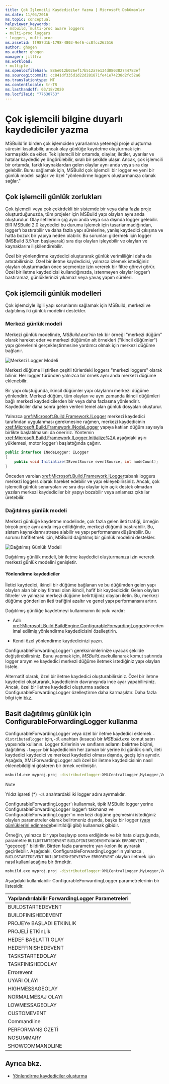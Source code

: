 ```yaml
---
title: Çok İşlemcili Kaydediciler Yazma | Microsoft Dokümanlar
ms.date: 11/04/2016
ms.topic: conceptual
helpviewer_keywords:
- msbuild, multi-proc aware loggers
- multi-proc loggers
- loggers, multi-proc
ms.assetid: ff987d1b-1798-4803-9ef6-cc8fcc263516
author: ghogen
ms.author: ghogen
manager: jillfra
ms.workload:
- multiple
ms.openlocfilehash: 886e012b026ef17b512a7e134d080382744783ef
ms.sourcegitcommit: cc841df335d1d22d281871fe41e74238d2fc52a6
ms.translationtype: MT
ms.contentlocale: tr-TR
ms.lasthandoff: 03/18/2020
ms.locfileid: "77630753"
---
```

# <a name="write-multi-processor-aware-loggers"></a>Çok işlemcili bilgine duyarlı kaydediciler yazma

MSBuild'in birden çok işlemciden yararlanma yeteneği proje oluşturma süresini kısaltabilir, ancak olay günlüğe kaydetme oluşturmak için karmaşıklık da ekler. Tek işlemcili bir ortamda, olaylar, iletiler, uyarılar ve hatalar kaydediciye öngörülebilir, sıralı bir şekilde ulaşır. Ancak, çok işlemcili bir ortamda, farklı kaynaklardan gelen olaylar aynı anda veya sıra dışı gelebilir. Bunu sağlamak için, MSBuild çok işlemcili bir logger ve yeni bir günlük modeli sağlar ve özel "yönlendirme loggers oluşturmanıza olanak sağlar."

## <a name="multi-processor-logging-challenges"></a>Çok işlemcili günlük zorlukları

 Çok işlemcili veya çok çekirdekli bir sistemde bir veya daha fazla proje oluşturduğunuzda, tüm projeler için MSBuild yapı olayları aynı anda oluşturulur. Olay iletilerinin çığ aynı anda veya sıra dışında logger gelebilir. BIR MSBuild 2.0 kaydedici bu durumu işlemek için tasarlanmadığından, logger'ı bastırabilir ve daha fazla yapı sürelerine, yanlış kaydedici çıkışına ve hatta bozuk bir yapıya neden olabilir. Bu sorunları gidermek için logger (MSBuild 3.5'ten başlayarak) sıra dışı olayları işleyebilir ve olayları ve kaynaklarını ilişkilendirebilir.

 Özel bir yönlendirme kaydedici oluşturarak günlük verimliliğini daha da artırabilirsiniz. Özel bir iletme kaydedicisi, yalnızca izlemek istediğiniz olayları oluşturmadan önce seçmenize izin vererek bir filtre görevi görür. Özel bir iletme kaydedicisi kullandığınızda, istenmeyen olaylar logger'ı bastıramaz, günlüklerinizi yıkamaz veya yavaş yapım süreleri.

## <a name="multi-processor-logging-models"></a>Çok işlemcili günlük modelleri

 Çok işlemciyle ilgili yapı sorunlarını sağlamak için MSBuild, merkezi ve dağıtılmış iki günlük modelini destekler.

### <a name="central-logging-model"></a>Merkezi günlük modeli

 Merkezi günlük modelinde, *MSBuild.exe'nin* tek bir örneği "merkezi düğüm" olarak hareket eder ve merkezi düğümün alt örnekleri ("ikincil düğümler") yapı görevlerini gerçekleştirmesine yardımcı olmak için merkezi düğüme bağlanır.

 ![Merkezi Logger Modeli](../msbuild/media/centralnode.png "CentralNode")

 Merkezi düğüme iliştirilen çeşitli türlerdeki loggers "merkezi loggers" olarak bilinir. Her logger türünden yalnızca bir örnek aynı anda merkezi düğüme eklenebilir.

 Bir yapı oluştuğunda, ikincil düğümler yapı olaylarını merkezi düğüme yönlendirir. Merkezi düğüm, tüm olayları ve aynı zamanda ikincil düğümleri bağlı merkezi kaydedicilerden bir veya daha fazlasına yönlendirir. Kaydediciler daha sonra gelen verileri temel alan günlük dosyaları oluşturur.

 Yalnızca <xref:Microsoft.Build.Framework.ILogger> merkezi kaydedici tarafından uygulanması gerekmesine rağmen, merkezi kaydedicinin <xref:Microsoft.Build.Framework.INodeLogger> yapıya katılan düğüm sayısıyla birlikte başlatılmasını da öneririz. Yöntemin <xref:Microsoft.Build.Framework.ILogger.Initialize%2A> aşağıdaki aşırı yüklemesi, motor logger'ı başlattığında çağırır.

```csharp
public interface INodeLogger: ILogger
{
    public void Initialize(IEventSource eventSource, int nodeCount);
}
```

 Önceden varolan <xref:Microsoft.Build.Framework.ILogger>tabanlı loggers merkezi loggers olarak hareket edebilir ve yapı ekleyebilirsiniz. Ancak, çok işlemcili günlük senaryoları ve sıra dışı olaylar için açık destek olmadan yazılan merkezi kaydediciler bir yapıyı bozabilir veya anlamsız çıktı lar üretebilir.

### <a name="distributed-logging-model"></a>Dağıtılmış günlük modeli

 Merkezi günlüğe kaydetme modelinde, çok fazla gelen ileti trafiği, örneğin birçok proje aynı anda inşa edildiğinde, merkezi düğümü bastırabilir. Bu, sistem kaynaklarını strese alabilir ve yapı performansını düşürebilir. Bu sorunu hafifletmek için, MSBuild dağıtılmış bir günlük modelini destekler.

 ![Dağıtılmış Günlük Modeli](../msbuild/media/distnode.png "DistNode")

 Dağıtılmış günlük modeli, bir iletme kaydedici oluşturmanıza izin vererek merkezi günlük modelini genişletir.

#### <a name="forwarding-loggers"></a>Yönlendirme kaydediciler

 İletici kaydedici, ikincil bir düğüme bağlanan ve bu düğümden gelen yapı olayları alan bir olay filtresi olan ikincil, hafif bir kaydedicidir. Gelen olayları filtreler ve yalnızca merkezi düğüme belirttiğiniz olayları iletin. Bu, merkezi düğüme gönderilen ileti trafiğini azaltır ve genel yapı performansını artırır.

 Dağıtılmış günlüğe kaydetmeyi kullanmanın iki yolu vardır:

- Adlı <xref:Microsoft.Build.BuildEngine.ConfigurableForwardingLogger>önceden imal edilmiş yönlendirme kaydedicisini özelleştirin.

- Kendi özel yönlendirme kaydedicinizi yazın.

ConfigurableForwardingLogger'ı gereksinimlerinize uyacak şekilde değiştirebilirsiniz. Bunu yapmak için, *MSBuild.exe*kullanarak komut satırında logger arayın ve kaydedici merkezi düğüme iletmek istediğiniz yapı olayları listele.

Alternatif olarak, özel bir iletme kaydedici oluşturabilirsiniz. Özel bir iletme kaydedici oluşturarak, kaydedicinin davranışında ince ayar yapabilirsiniz. Ancak, özel bir iletme kaydedici oluşturma sadece ConfigurableForwardingLogger özelleştirme daha karmaşıktır. Daha fazla bilgi için [bkz.](../msbuild/creating-forwarding-loggers.md)

## <a name="using-the-configurableforwardinglogger-for-simple-distributed-logging"></a>Basit dağıtılmış günlük için ConfigurableForwardingLogger kullanma

 ConfigurableForwardingLogger veya özel bir iletme kaydedici eklemek `-distributedlogger` için,`-dl` anahtarı (kısaca) bir *MSBuild.exe* komut satırı yapısında kullanın. Logger türlerinin ve sınıfların adlarını belirtme biçimi, dağıtılmış `-logger` bir kaydedicinin her zaman bir yerine iki günlük sınıfı, ileti kaydedici kaydedici ve merkezi kaydedici olması dışında, geçiş için aynıdır. Aşağıda, XMLForwardingLogger adlı özel bir iletme kaydedicisinin nasıl eklenebildiğini gösteren bir örnek verilmiştir.

```cmd
msbuild.exe myproj.proj -distributedlogger:XMLCentralLogger,MyLogger,Version=1.0.2,Culture=neutral*XMLForwardingLogger,MyLogger,Version=1.0.2,Culture=neutral
```

> [!NOTE]
> Yıldız işareti (*) `-dl` anahtardaki iki logger adını ayırmalıdır.

 ConfigurableForwardingLogger'ı kullanmak, tipik MSBuild logger yerine ConfigurableForwardingLogger logger'ı takmanız ve ConfigurableForwardingLogger'ın merkezi düğüme geçmesini istediğiniz olayları parametreler olarak belirtmeniz dışında, başka bir logger [(yapı günlüklerini edinmede](../msbuild/obtaining-build-logs-with-msbuild.md)belirtildiği gibi) kullanmak gibidir.

 Örneğin, yalnızca bir yapı başlayıp sona erdiğinde ve bir hata oluştuğunda, parametre `BUILDSTARTEDEVENT` `BUILDFINISHEDEVENT`olarak `ERROREVENT` , "geçeceği" bildirilir. Birden fazla parametre yarı-kolon ile ayırarak geçirilebilir. Aşağıdaki, ConfigurableForwardingLogger'ın yalnızca , `BUILDSTARTEDEVENT` `BUILDFINISHEDEVENT`ve `ERROREVENT` olayları iletmek için nasıl kullanılacağına bir örnektir.

```cmd
msbuild.exe myproj.proj -distributedlogger:XMLCentralLogger,MyLogger,Version=1.0.2,Culture=neutral*ConfigureableForwardingLogger,C:\My.dll;BUILDSTARTEDEVENT; BUILDFINISHEDEVENT;ERROREVENT
```

 Aşağıdaki kullanılabilir ConfigurableForwardingLogger parametrelerinin bir listesidir.

|Yapılandırılabilir ForwardingLogger Parametreleri|
| - |
|BUILDSTARTEDEVENT|
|BUILDFINISHEDEVENT|
|PROJEYe BAŞLADI ETKINLIK|
|PROJELİ ETKİnLİk|
|HEDEF BAŞLATTI OLAY|
|HEDEFFINISHEDEVENT|
|TASKSTARTEDOLAY|
|TASKFINISHEDOLAY|
|Errorevent|
|UYARI OLAYI|
|HIGHMESSAGEOLAY|
|NORMALMESAJ OLAYI|
|LOWMESSAGEOLAY|
|CUSTOMEVENT|
|Commandline|
|PERFORMANS ÖZETİ|
|NOSUMMARY|
|SHOWCOMMANDLINE|

## <a name="see-also"></a>Ayrıca bkz.

- [Yönlendirme kaydediciler oluşturma](../msbuild/creating-forwarding-loggers.md)